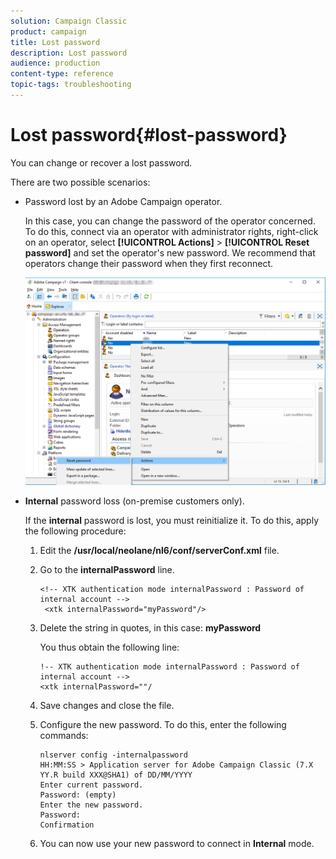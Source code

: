 ```yaml
---
solution: Campaign Classic
product: campaign
title: Lost password
description: Lost password
audience: production
content-type: reference
topic-tags: troubleshooting
---
```


# Lost password{#lost-password}

 You can change or recover a lost password.

There are two possible scenarios:

* Password lost by an Adobe Campaign operator.

  In this case, you can change the password of the operator concerned. To do this, connect via an operator with administrator rights, right-click on an operator, select **[!UICONTROL Actions]** > **[!UICONTROL Reset password]** and set the operator's new password. We recommend that operators change their password when they first reconnect.

  ![](assets/operator-passwd.png)

* **Internal** password loss (on-premise customers only).

  If the **internal** password is lost, you must reinitialize it. To do this, apply the following procedure:

    1. Edit the **/usr/local/neolane/nl6/conf/serverConf.xml** file.
    1. Go to the **internalPassword** line.

       ```    
       <!-- XTK authentication mode internalPassword : Password of internal account -->
        <xtk internalPassword="myPassword"/>
       ```

    1. Delete the string in quotes, in this case: **myPassword**

       You thus obtain the following line:

       ```    
       !-- XTK authentication mode internalPassword : Password of internal account -->
       <xtk internalPassword=""/
       ```

    1. Save changes and close the file.
    1. Configure the new password. To do this, enter the following commands:

       ```    
       nlserver config -internalpassword
       HH:MM:SS > Application server for Adobe Campaign Classic (7.X YY.R build XXX@SHA1) of DD/MM/YYYY
       Enter current password.
       Password: (empty)
       Enter the new password.
       Password: 
       Confirmation 
       ```

    1. You can now use your new password to connect in **Internal** mode.

